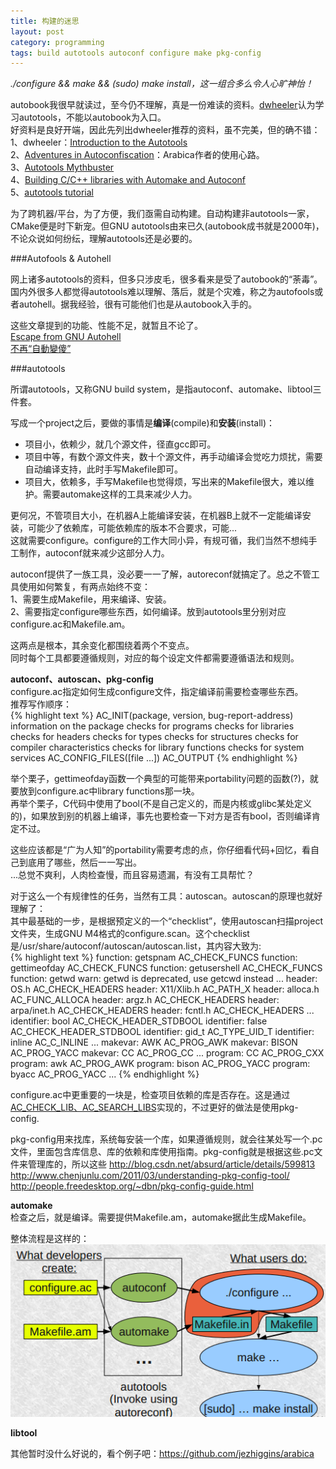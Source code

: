 ```yaml
---
title: 构建的迷思
layout: post
category: programming
tags: build autotools autoconf configure make pkg-config
---
```


*./configure && make && (sudo) make install，这一组合多么令人心旷神怡！*

autobook我很早就读过，至今仍不理解，真是一份难读的资料。[dwheeler](http://www.dwheeler.com/autotools/)认为学习autotools，不能以autobook为入口。  
好资料是良好开端，因此先列出dwheeler推荐的资料，虽不完美，但的确不错：  
1、dwheeler：[Introduction to the Autotools](http://www.dwheeler.com/autotools/)  
2、[Adventures in Autoconfiscation](http://www.jezuk.co.uk/cgi-bin/view/articles/autoconfiscation-part-one)：Arabica作者的使用心路。  
3、[Autotools Mythbuster](http://www.flameeyes.eu/autotools-mythbuster/index.html)  
4、[Building C/C++ libraries with Automake and Autoconf](http://www.openismus.com/documents/linux/building_libraries/building_libraries)  
5、[autotools tutorial](http://www.lrde.epita.fr/~adl/autotools.html)  

为了跨机器/平台，为了方便，我们亟需自动构建。自动构建非autotools一家，CMake便是时下新宠。但GNU autotools由来已久(autobook成书就是2000年)，不论众说如何纷纭，理解autotools还是必要的。

###Autofools & Autohell

网上诸多autotools的资料，但多只涉皮毛，很多看来是受了autobook的“荼毒”。国内外很多人都觉得autotools难以理解、落后，就是个灾难，称之为autofools或者autohell。据我经验，很有可能他们也是从autobook入手的。

这些文章提到的功能、性能不足，就暂且不论了。  
[Escape from GNU Autohell](http://www.shlomifish.org/open-source/anti/autohell/)  
[不再“自動變傻”](http://imtx.me/archives/1352.html)  

###autotools

所谓autotools，又称GNU build system，是指autoconf、automake、libtool三件套。

写成一个project之后，要做的事情是**编译**(compile)和**安装**(install)：  
- 项目小，依赖少，就几个源文件，径直gcc即可。  
- 项目中等，有数个源文件夹，数十个源文件，再手动编译会觉吃力烦扰，需要自动编译支持，此时手写Makefile即可。  
- 项目大，依赖多，手写Makefile也觉得烦，写出来的Makefile很大，难以维护。需要automake这样的工具来减少人力。  

更何况，不管项目大小，在机器A上能编译安装，在机器B上就不一定能编译安装，可能少了依赖库，可能依赖库的版本不合要求，可能...  
这就需要configure。configure的工作大同小异，有规可循，我们当然不想纯手工制作，autoconf就来减少这部分人力。  

autoconf提供了一族工具，没必要一一了解，autoreconf就搞定了。总之不管工具使用如何繁复，有两点始终不变：  
1、需要生成Makefile，用来编译、安装。  
2、需要指定configure哪些东西，如何编译。放到autotools里分别对应configure.ac和Makefile.am。  

这两点是根本，其余变化都围绕着两个不变点。  
同时每个工具都要遵循规则，对应的每个设定文件都需要遵循语法和规则。  

**autoconf、autoscan、pkg-config**  
configure.ac指定如何生成configure文件，指定编译前需要检查哪些东西。  
推荐写作顺序：  
{% highlight text %}
AC_INIT(package, version, bug-report-address)
information on the package
checks for programs
checks for libraries
checks for headers 
checks for types
checks for structures
checks for compiler characteristics
checks for library functions
checks for system services
AC_CONFIG_FILES([file ...])
AC_OUTPUT
{% endhighlight %}

举个栗子，gettimeofday函数一个典型的可能带来portability问题的函数(?)，就要放到configure.ac中library functions那一块。  
再举个栗子，C代码中使用了bool(不是自己定义的，而是内核或glibc某处定义的)，如果放到别的机器上编译，事先也要检查一下对方是否有bool，否则编译肯定不过。  

这些应该都是“广为人知”的portability需要考虑的点，你仔细看代码+回忆，看自己到底用了哪些，然后一一写出。  
...总觉不爽利，人肉检查慢，而且容易遗漏，有没有工具帮忙？  

对于这么一个有规律性的任务，当然有工具：autoscan。autoscan的原理也就好理解了：  
其中最基础的一步，是根据预定义的一个“checklist”，使用autoscan扫描project文件夹，生成GNU M4格式的configure.scan。这个checklist是/usr/share/autoconf/autoscan/autoscan.list，其内容大致为:  
{% highlight text %}
function: getspnam AC_CHECK_FUNCS
function: gettimeofday AC_CHECK_FUNCS
function: getusershell AC_CHECK_FUNCS
function: getwd warn: getwd is deprecated, use getcwd instead
...
header: OS.h            AC_CHECK_HEADERS
header: X11/Xlib.h              AC_PATH_X
header: alloca.h                AC_FUNC_ALLOCA
header: argz.h          AC_CHECK_HEADERS
header: arpa/inet.h             AC_CHECK_HEADERS
header: fcntl.h         AC_CHECK_HEADERS
...
identifier: bool                AC_CHECK_HEADER_STDBOOL
identifier: false               AC_CHECK_HEADER_STDBOOL
identifier: gid_t               AC_TYPE_UID_T
identifier: inline              AC_C_INLINE
...
makevar: AWK            AC_PROG_AWK
makevar: BISON          AC_PROG_YACC
makevar: CC             AC_PROG_CC
...
program: CC             AC_PROG_CXX
program: awk            AC_PROG_AWK
program: bison          AC_PROG_YACC
program: byacc          AC_PROG_YACC
...
{% endhighlight %}

configure.ac中更重要的一块是，检查项目依赖的库是否存在。这是通过[AC_CHECK_LIB、AC_SEARCH_LIBS](http://www.gnu.org/software/hello/manual/autoconf/Libraries.html)实现的，不过更好的做法是使用pkg-config.

pkg-config用来找库，系统每安装一个库，如果遵循规则，就会往某处写一个.pc文件，里面包含库信息、库的依赖和库使用指南。pkg-config就是根据这些.pc文件来管理库的，所以这些
http://blog.csdn.net/absurd/article/details/599813  
http://www.chenjunlu.com/2011/03/understanding-pkg-config-tool/  
http://people.freedesktop.org/~dbn/pkg-config-guide.html  

**automake**  
检查之后，就是编译。需要提供Makefile.am，automake据此生成Makefile。  

整体流程是这样的：  
![](/images/autotools_flow.png)  

**libtool**  

其他暂时没什么好说的，看个例子吧：https://github.com/jezhiggins/arabica